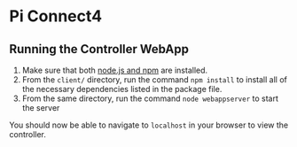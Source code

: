 # Pi Connect4

## Running the Controller WebApp

1. Make sure that both [node.js and npm](https://nodejs.org/en/) are installed.
2. From the `client/` directory, run the command `npm install` to install all of the necessary dependencies listed in the package file.
3. From the same directory, run the command `node webappserver` to start the server

You should now be able to navigate to `localhost` in your browser to view the controller.
